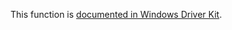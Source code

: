 This function is [documented in Windows Driver Kit](https://learn.microsoft.com/en-us/windows-hardware/drivers/ddi/ntifs/nf-ntifs-rtlreservechunk).
